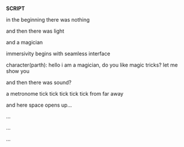 **SCRIPT**

in the beginning there was nothing

and then there was light


and a magician


immersivity begins with seamless interface

character(parth): hello i am a magician, do you like magic tricks? let me show you


and then there was sound? 


a metronome tick tick tick tick tick from far away


and here space opens up... 


...

...

...
